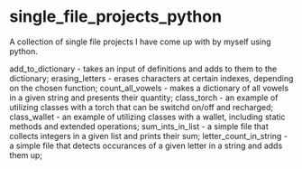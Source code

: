 # single_file_projects_python

A collection of single file projects I have come up with by myself using python. 

add_to_dictionary - takes an input of definitions and adds to them to the dictionary;
erasing_letters - erases characters at certain indexes, depending on the chosen function;
count_all_vowels - makes a dictionary of all vowels in a given string and presents their quantity;
class_torch - an example of utilizing classes with a torch that can be switchd on/off and recharged;
class_wallet - an example of utilizing classes with a wallet, including static methods and extended operations;
sum_ints_in_list - a simple file that collects integers in a given list and prints their sum;
letter_count_in_string - a simple file that detects occurances of a given letter in a string and adds them up;
